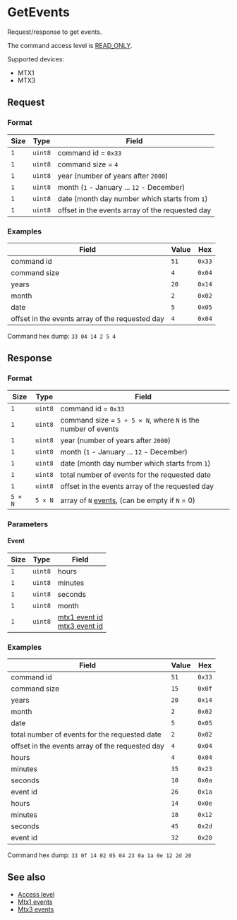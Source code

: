# GetEvents

Request/response to get events.

The command access level is [READ_ONLY](../basics.md#command-access-level).

Supported devices:
- MTX1
- MTX3


## Request

### Format

| Size | Type    | Field                                           |
| ---- | ------- | ----------------------------------------------- |
| `1`  | `uint8` | command id = `0x33`                             |
| `1`  | `uint8` | command size = `4`                              |
| `1`  | `uint8` | year (number of years after `2000`)             |
| `1`  | `uint8` | month (`1` - January ... `12` - December)       |
| `1`  | `uint8` | date (month day number which starts from `1`)   |
| `1`  | `uint8` | offset in the events array of the requested day |

### Examples

| Field                                           | Value | Hex    |
| ----------------------------------------------- | ----- | ------ |
| command id                                      | `51`  | `0x33` |
| command size                                    | `4`   | `0x04` |
| years                                           | `20`  | `0x14` |
| month                                           | `2`   | `0x02` |
| date                                            | `5`   | `0x05` |
| offset in the events array of the requested day | `4`   | `0x04` |


Command hex dump: `33 04 14 2 5 4`


## Response

### Format

| Size    | Type    | Field                                                         |
| ------- | ------- | ------------------------------------------------------------- |
| `1`     | `uint8` | command id = `0x33`                                           |
| `1`     | `uint8` | command size = `5 + 5 × N`, where `N` is the number of events |
| `1`     | `uint8` | year (number of years after `2000`)                           |
| `1`     | `uint8` | month (`1` - January ... `12` - December)                     |
| `1`     | `uint8` | date (month day number which starts from `1`)                 |
| `1`     | `uint8` | total number of events for the requested date                 |
| `1`     | `uint8` | offset in the events array of the requested day               |
| `5 × N` | `5 × N` | array of `N` [events](./#event), (can be empty if `N` = 0)    |

### Parameters

#### Event

| Size | Type    | Field                                                                          |
| ---- | ------- | ------------------------------------------------------------------------------ |
| `1`  | `uint8` | hours                                                                          |
| `1`  | `uint8` | minutes                                                                        |
| `1`  | `uint8` | seconds                                                                        |
| `1`  | `uint8` | month                                                                          |
| `1`  | `uint8` | [mtx1 event id](../../mtx3/events.md)<br>[mtx3 event id](../../mtx3/events.md) |

### Examples

| Field                                           | Value | Hex    |
| ----------------------------------------------- | ----- | ------ |
| command id                                      | `51`  | `0x33` |
| command size                                    | `15`  | `0x0f` |
| years                                           | `20`  | `0x14` |
| month                                           | `2`   | `0x02` |
| date                                            | `5`   | `0x05` |
| total number of events for the requested date   | `2`   | `0x02` |
| offset in the events array of the requested day | `4`   | `0x04` |
| hours                                           | `4`   | `0x04` |
| minutes                                         | `35`  | `0x23` |
| seconds                                         | `10`  | `0x0a` |
| event id                                        | `26`  | `0x1a` |
| hours                                           | `14`  | `0x0e` |
| minutes                                         | `18`  | `0x12` |
| seconds                                         | `45`  | `0x2d` |
| event id                                        | `32`  | `0x20` |

Command hex dump: `33 0f 14 02 05 04 23 0a 1a 0e 12 2d 20`


## See also

* [Access level](../basics.md#command-access-level)
* [Mtx1 events](../events.md)
* [Mtx3 events](../../mtx3/events.md)
